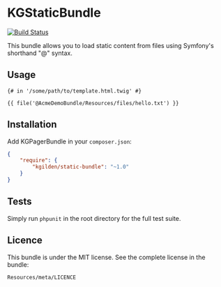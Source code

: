 KGStaticBundle
==============

[![Build Status](https://img.shields.io/travis/kgilden/KGStaticBundle/master.svg?style=flat)](https://travis-ci.org/kgilden/KGStaticBundle)

This bundle allows you to load static content from files using Symfony's
shorthand "@" syntax.

Usage
-----

```twig
{# in '/some/path/to/template.html.twig' #}

{{ file('@AcmeDemoBundle/Resources/files/hello.txt') }}

```

Installation
------------

Add KGPagerBundle in your `composer.json`:

```json
{
    "require": {
        "kgilden/static-bundle": "~1.0"
    }
}
```

Tests
-----

Simply run `phpunit` in the root directory for the full test suite.

Licence
-------

This bundle is under the MIT license. See the complete license in the bundle:

    Resources/meta/LICENCE
